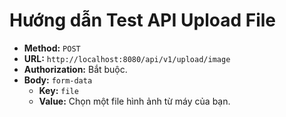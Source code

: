 # Hướng dẫn Test API Upload File

-   **Method:** `POST`
-   **URL:** `http://localhost:8080/api/v1/upload/image`
-   **Authorization:** Bắt buộc.
-   **Body:** `form-data`
    -   **Key:** `file`
    -   **Value:** Chọn một file hình ảnh từ máy của bạn.
